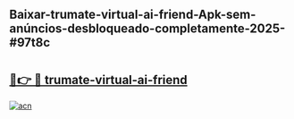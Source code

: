 ## Baixar-trumate-virtual-ai-friend-Apk-sem-anúncios-desbloqueado-completamente-2025-#97t8c

# <h2><a href="https://ainizakaria.my?title=trumate-virtual-ai-friend&ref=22M">🔗👉 🔴 trumate-virtual-ai-friend</a></h2>

[![acn](https://github.com/user-attachments/assets/0f9c940e-d8b0-45ae-aac7-cd30a18b3e1c)](https://ainizakaria.my?title=trumate-virtual-ai-friend&ref=22M)

